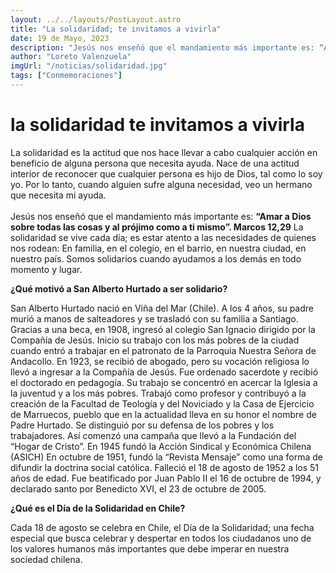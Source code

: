 ```yaml
---
layout: ../../layouts/PostLayout.astro
title: "La solidaridad; te invitamos a vivirla"
date: 19 de Mayo, 2023
description: "Jesús nos enseñó que el mandamiento más importante es: “Amar a Dios sobre todas las cosas y al prójimo como a ti mismo”. Marcos 12,29."
author: "Loreto Valenzuela"
imgUrl: "/noticias/solidaridad.jpg"
tags: ["Conmemoraciones"]
---
```


# **la solidaridad te invitamos a vivirla**
La solidaridad es la actitud que nos hace llevar a cabo cualquier acción en beneficio de alguna persona que necesita ayuda. Nace de una actitud interior de reconocer que cualquier persona es hijo de Dios, tal como lo soy yo. Por lo tanto, cuando alguien sufre alguna necesidad, veo un hermano que necesita mi ayuda.<br>  
Jesús nos enseñó que el mandamiento más importante es: **“Amar a Dios sobre todas las cosas y al prójimo como a ti mismo”. Marcos 12,29**
La solidaridad se vive cada día; es estar atento a las necesidades de quienes nos rodean: En familia, en el colegio, en el barrio, en nuestra ciudad, en nuestro país. Somos solidarios cuando ayudamos a los demás en todo momento y lugar. 

**¿Qué motivó a San Alberto Hurtado a ser solidario?**
 
San Alberto Hurtado nació en Viña del Mar (Chile). 
A los 4 años, su padre murió a manos de salteadores y se trasladó con su familia a Santiago.
Gracias a una beca, en 1908, ingresó al colegio San Ignacio dirigido por la Compañía de Jesús.
Inicio su trabajo con los más pobres de la ciudad cuando entró a trabajar en el patronato de la Parroquia Nuestra Señora de Andacollo. 
En 1923, se recibió de abogado, pero su vocación religiosa lo llevó a ingresar a la Compañía de Jesús. Fue ordenado sacerdote y recibió el doctorado en pedagogía.
Su trabajo se concentró en acercar la Iglesia a la juventud y a los más pobres.
Trabajó como profesor y contribuyó a la creación de la Facultad de Teología y del Noviciado y la Casa de Ejercicio de Marruecos, pueblo que en la actualidad lleva en su honor el nombre de Padre Hurtado.
Se distinguió por su defensa de los pobres y los trabajadores. Así comenzó una campaña que llevó a la Fundación del “Hogar de Cristo”. En 1945 fundó la Acción Sindical y Económica Chilena (ASICH)
En octubre de 1951, fundó la “Revista Mensaje” como una forma de difundir la doctrina social católica.
Falleció el 18 de agosto de 1952 a los 51 años de edad.
Fue beatificado por Juan Pablo II el 16 de octubre de 1994, y declarado santo por Benedicto XVI, el 23 de octubre de 2005.

**¿Qué es el Día de la Solidaridad en Chile?**  

Cada 18 de agosto se celebra en Chile, el Día de la Solidaridad; una fecha especial que busca celebrar y despertar en todos los ciudadanos uno de los valores humanos más importantes que debe imperar en nuestra sociedad chilena.

